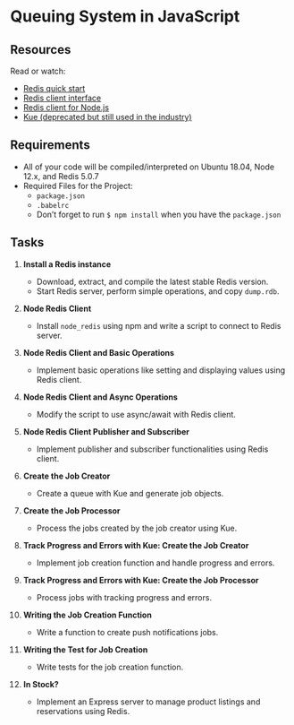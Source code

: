 # Queuing System in JavaScript

## Resources
Read or watch:

- [Redis quick start](https://redis.io/topics/quickstart)
- [Redis client interface](https://github.com/NodeRedis/node_redis)
- [Redis client for Node.js](https://github.com/NodeRedis/node_redis)
- [Kue (deprecated but still used in the industry)](https://github.com/Automattic/kue)

## Requirements
- All of your code will be compiled/interpreted on Ubuntu 18.04, Node 12.x, and Redis 5.0.7
- Required Files for the Project:
  - `package.json`
  - `.babelrc`
  - Don’t forget to run `$ npm install` when you have the `package.json`

## Tasks
1. **Install a Redis instance**
   - Download, extract, and compile the latest stable Redis version.
   - Start Redis server, perform simple operations, and copy `dump.rdb`.
   
2. **Node Redis Client**
   - Install `node_redis` using npm and write a script to connect to Redis server.

3. **Node Redis Client and Basic Operations**
   - Implement basic operations like setting and displaying values using Redis client.

4. **Node Redis Client and Async Operations**
   - Modify the script to use async/await with Redis client.

5. **Node Redis Client Publisher and Subscriber**
   - Implement publisher and subscriber functionalities using Redis client.

6. **Create the Job Creator**
   - Create a queue with Kue and generate job objects.

7. **Create the Job Processor**
   - Process the jobs created by the job creator using Kue.

8. **Track Progress and Errors with Kue: Create the Job Creator**
   - Implement job creation function and handle progress and errors.

9. **Track Progress and Errors with Kue: Create the Job Processor**
   - Process jobs with tracking progress and errors.

10. **Writing the Job Creation Function**
    - Write a function to create push notifications jobs.

11. **Writing the Test for Job Creation**
    - Write tests for the job creation function.

12. **In Stock?**
    - Implement an Express server to manage product listings and reservations using Redis.
